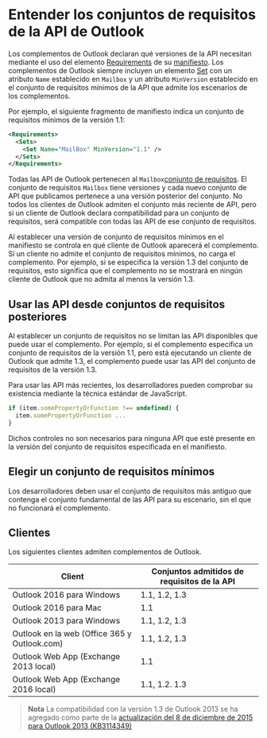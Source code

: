  

# <a name="understanding-outlook-api-requirement-sets"></a>Entender los conjuntos de requisitos de la API de Outlook

Los complementos de Outlook declaran qué versiones de la API necesitan mediante el uso del elemento [Requirements](https://msdn.microsoft.com/EN-US/library/office/dn592036.aspx) de su [manifiesto](https://msdn.microsoft.com/en-us/library/office/fp123693.aspx). Los complementos de Outlook siempre incluyen un elemento [Set](https://msdn.microsoft.com/EN-US/library/office/dn592049.aspx) con un atributo `Name` establecido en `Mailbox` y un atributo `MinVersion` establecido en el conjunto de requisitos mínimos de la API que admite los escenarios de los complementos.

Por ejemplo, el siguiente fragmento de manifiesto indica un conjunto de requisitos mínimos de la versión 1.1:

```xml
<Requirements>
  <Sets>
    <Set Name="MailBox" MinVersion="1.1" />
  </Sets>
</Requirements>
```

Todas las API de Outlook pertenecen al `Mailbox`[conjunto de requisitos](https://msdn.microsoft.com/EN-US/library/office/dn535871.aspx#SpecifyRequirementSets_intro). El conjunto de requisitos `Mailbox` tiene versiones y cada nuevo conjunto de API que publicamos pertenece a una versión posterior del conjunto. No todos los clientes de Outlook admiten el conjunto más reciente de API, pero si un cliente de Outlook declara compatibilidad para un conjunto de requisitos, será compatible con todas las API de ese conjunto de requisitos.

Al establecer una versión de conjunto de requisitos mínimos en el manifiesto se controla en qué cliente de Outlook aparecerá el complemento. Si un cliente no admite el conjunto de requisitos mínimos, no carga el complemento. Por ejemplo, si se especifica la versión 1.3 del conjunto de requisitos, esto significa que el complemento no se mostrará en ningún cliente de Outlook que no admita al menos la versión 1.3.

## <a name="using-apis-from-later-requirement-sets"></a>Usar las API desde conjuntos de requisitos posteriores

Al establecer un conjunto de requisitos no se limitan las API disponibles que puede usar el complemento. Por ejemplo, si el complemento especifica un conjunto de requisitos de la versión 1.1, pero está ejecutando un cliente de Outlook que admite 1.3, el complemento puede usar las API del conjunto de requisitos de la versión 1.3\.

Para usar las API más recientes, los desarrolladores pueden comprobar su existencia mediante la técnica estándar de JavaScript.

```js
if (item.somePropertyOrFunction !== undefined) {
  item.somePropertyOrFunction ...
}
```

Dichos controles no son necesarios para ninguna API que esté presente en la versión del conjunto de requisitos especificada en el manifiesto.

## <a name="choosing-a-minimum-requirement-set"></a>Elegir un conjunto de requisitos mínimos

Los desarrolladores deben usar el conjunto de requisitos más antiguo que contenga el conjunto fundamental de las API para su escenario, sin el que no funcionará el complemento.

## <a name="clients"></a>Clientes

Los siguientes clientes admiten complementos de Outlook.

| Client | Conjuntos admitidos de requisitos de la API |
| --- | --- |
| Outlook 2016 para Windows | 1.1, 1.2, 1.3 |
| Outlook 2016 para Mac | 1.1 |
| Outlook 2013 para Windows | 1.1, 1.2, 1.3 |
| Outlook en la web (Office 365 y Outlook.com) | 1.1, 1.2, 1.3 |
| Outlook Web App (Exchange 2013 local) | 1.1 |
| Outlook Web App (Exchange 2016 local) | 1.1, 1.2. 1.3 |
>**Nota** La compatibilidad con la versión 1.3 de Outlook 2013 se ha agregado como parte de la [actualización del 8 de diciembre de 2015 para Outlook 2013 (KB3114349)](https://support.microsoft.com/en-us/kb/3114349)    
